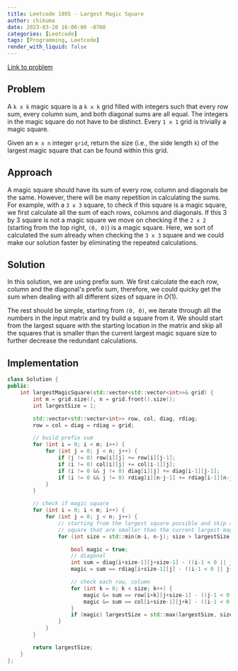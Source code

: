 ```yaml
---
title: Leetcode 1895 - Largest Magic Square
author: chikuma
date: 2023-03-20 16:00:00 -0700
categories: [Leetcode]
tags: [Programming, Leetcode]
render_with_liquid: false
---
```


[Link to problem](https://leetcode.com/problems/largest-magic-square/)

## Problem

A `k x k` magic square is a `k x k` grid filled with integers such that every
row sum, every column sum, and both diagonal sums are all equal. The integers in
the magic square do not have to be distinct. Every `1 x 1` grid is trivially a
magic square.

Given an `m x n` integer `grid`, return the size (i.e., the side length `k`) of
the largest magic square that can be found within this grid.

## Approach

A magic square should have its sum of every row, column and diagonals be the
same. However, there will be many repetition in calculating the sums. For
example, with a `3 x 3` square, to check if this square is a magic square, we
first calculate all the sum of each rows, columns and diagonals. If this 3 by 3
square is not a magic square we move on checking if the `2 x 2` (starting from
the top right, `(0, 0)`) is a magic square. Here, we sort of calculated the sum
already when checking the `3 x 3` square and we could make our solution faster
by eliminating the repeated calculations.

## Solution

In this solution, we are using prefix sum. We first calculate the each row,
column and the diagonal's prefix sum, therefore, we could quicky get the sum
when dealing with all different sizes of square in $O(1)$.

The rest should be simple, starting from `(0, 0)`, we iterate through all the
numbers in the input matrix and try build a square from it. We should start from
the largest square with the starting location in the matrix and skip all the
squares that is smaller than the current largest magic square size to further
decrease the redundant calculations.

## Implementation

```cpp
class Solution {
public:
    int largestMagicSquare(std::vector<std::vector<int>>& grid) {
        int m = grid.size(), n = grid.front().size();
        int largestSize = 1;

        std::vector<std::vector<int>> row, col, diag, rdiag;
        row = col = diag = rdiag = grid;

        // build prefix sum
        for (int i = 0; i < m; i++) {
            for (int j = 0; j < n; j++) {
                if (j != 0) row[i][j] += row[i][j-1];
                if (i != 0) col[i][j] += col[i-1][j];
                if (i != 0 && j != 0) diag[i][j] += diag[i-1][j-1];
                if (i != 0 && j != 0) rdiag[i][n-j-1] += rdiag[i-1][n-j];
            }
        }

        // check if magic square
        for (int i = 0; i < m; i++) {
            for (int j = 0; j < n; j++) {
                // starting from the largest square possible and skip all the
                // square that are smaller than the current largest magic squrare
                for (int size = std::min(m-i, n-j); size > largestSize; size--) {

                    bool magic = true;
                    // diagonal
                    int sum = diag[i+size-1][j+size-1] - ((i-1 < 0 || j-1 < 0)? 0: diag[i-1][j-1]);
                    magic = sum == rdiag[i+size-1][j] - ((i-1 < 0 || j+size >= n)? 0: rdiag[i-1][j+size]);

                    // check each row, column
                    for (int k = 0; k < size; k++) {
                        magic &= sum == row[i+k][j+size-1] - ((j-1 < 0)? 0: row[i+k][j-1]);
                        magic &= sum == col[i+size-1][j+k] - ((i-1 < 0)? 0: col[i-1][j+k]);
                    }
                    if (magic) largestSize = std::max(largestSize, size);
                }
            }
        }

        return largestSize;
    }
};
```